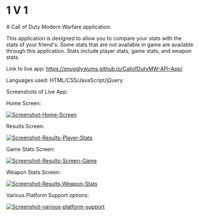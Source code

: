 # 1 V 1

A Call of Duty Modern Warfare application.

This application is designed to allow you to compare your stats with the stats of your friend's.
Some stats that are not available in game are available through this application.
Stats include player stats, game stats, and weapon stats.

Link to live app: https://snugglywums.github.io/CallofDutyMW-API-App/

Languages used: HTML/CSS/JavaScript/jQuery

Screenshots of Live App:

Home Screen:

<a href="https://ibb.co/TRKf0QD"><img src="https://i.ibb.co/TRKf0QD/Screenshot-Home-Screen.jpg" alt="Screenshot-Home-Screen" border="0"></a> 

Results Screen:

<a href="https://ibb.co/XbKCQ6v"><img src="https://i.ibb.co/XbKCQ6v/Screenshot-Results-Player-Stats.jpg" alt="Screenshot-Results-Player-Stats" border="0"></a>

Game Stats Screen:

<a href="https://ibb.co/RyrTptT"><img src="https://i.ibb.co/RyrTptT/Screenshot-Results-Screen-Game.jpg" alt="Screenshot-Results-Screen-Game" border="0"></a> 

Weapon Stats Screen:

<a href="https://ibb.co/jZstLDs"><img src="https://i.ibb.co/jZstLDs/Screenshot-Results-Weapon-Stats.jpg" alt="Screenshot-Results-Weapon-Stats" border="0"></a>

Various Platform Support options:

<a href="https://ibb.co/0C4PPxd"><img src="https://i.ibb.co/0C4PPxd/Screenshot-various-platform-support.jpg" alt="Screenshot-various-platform-support" border="0"></a>

